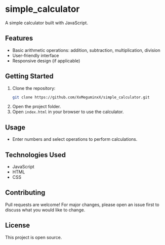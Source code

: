 # simple_calculator

A simple calculator built with JavaScript.

## Features

- Basic arithmetic operations: addition, subtraction, multiplication, division
- User-friendly interface
- Responsive design (if applicable)

## Getting Started

1. Clone the repository:
   ```bash
   git clone https://github.com/XxMeguminxX/simple_calculator.git
   ```
2. Open the project folder.
3. Open `index.html` in your browser to use the calculator.

## Usage

- Enter numbers and select operations to perform calculations.

## Technologies Used

- JavaScript
- HTML
- CSS

## Contributing

Pull requests are welcome! For major changes, please open an issue first to discuss what you would like to change.

## License

This project is open source.
